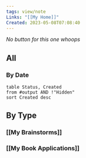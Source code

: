 ```yaml
---
tags: view/note
Links: "[[My Home]]"
Created: 2023-05-08T07:08:40
---
```

*No button for this one whoops*
## All
### By Date
```dataview
table Status, Created
from #output AND !"Hidden"
sort Created desc
```
## By Type
### [[My Brainstorms]]
### [[My Book Applications]]
